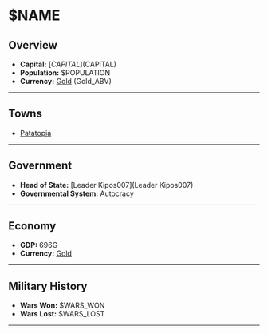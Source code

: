 # $NAME

## Overview

- **Capital:** [$CAPITAL]($CAPITAL)
- **Population:** $POPULATION
- **Currency:** [Gold](Gold) (Gold_ABV)

---

## Towns

- [Patatopia](Patatopia)

---

## Government

- **Head of State:** [Leader Kipos007](Leader Kipos007)
- **Governmental System:** Autocracy

---

## Economy

- **GDP:** 696G
- **Currency:** [Gold](Gold)

---

## Military History

- **Wars Won:** $WARS_WON
- **Wars Lost:** $WARS_LOST

---

